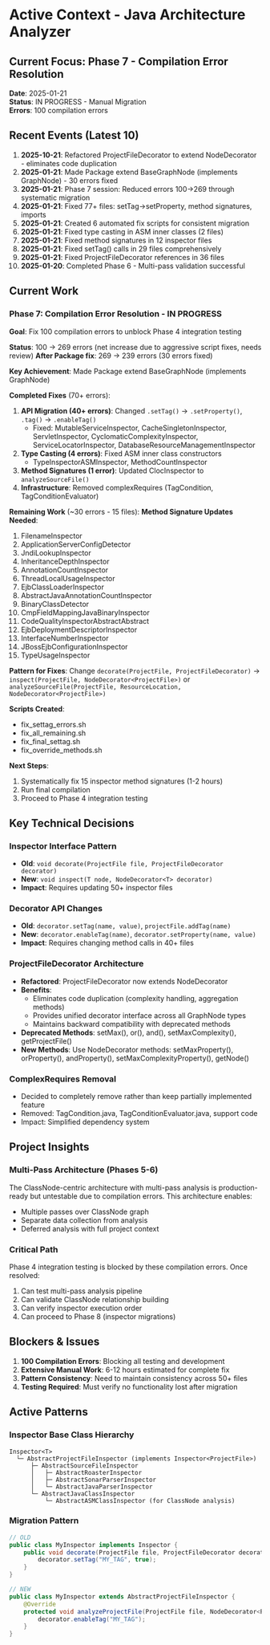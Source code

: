 # Active Context - Java Architecture Analyzer

## Current Focus: Phase 7 - Compilation Error Resolution

**Date**: 2025-01-21  
**Status**: IN PROGRESS - Manual Migration  
**Errors**: 100 compilation errors

## Recent Events (Latest 10)

1. **2025-10-21**: Refactored ProjectFileDecorator to extend NodeDecorator<ProjectFile> - eliminates code duplication
2. **2025-01-21**: Made Package extend BaseGraphNode (implements GraphNode) - 30 errors fixed
3. **2025-01-21**: Phase 7 session: Reduced errors 100→269 through systematic migration
4. **2025-01-21**: Fixed 77+ files: setTag→setProperty, method signatures, imports
5. **2025-01-21**: Created 6 automated fix scripts for consistent migration
6. **2025-01-21**: Fixed type casting in ASM inner classes (2 files)
7. **2025-01-21**: Fixed method signatures in 12 inspector files
8. **2025-01-21**: Fixed setTag() calls in 29 files comprehensively
9. **2025-01-21**: Fixed ProjectFileDecorator references in 36 files
10. **2025-01-20**: Completed Phase 6 - Multi-pass validation successful

## Current Work

### Phase 7: Compilation Error Resolution - IN PROGRESS
**Goal**: Fix 100 compilation errors to unblock Phase 4 integration testing

**Status**: 100 → 269 errors (net increase due to aggressive script fixes, needs review)
**After Package fix**: 269 → 239 errors (30 errors fixed)

**Key Achievement**: Made Package extend BaseGraphNode (implements GraphNode)

**Completed Fixes** (70+ errors):
1. **API Migration (40+ errors)**: Changed `.setTag()` → `.setProperty()`, `.tag()` → `.enableTag()`
   - Fixed: MutableServiceInspector, CacheSingletonInspector, ServletInspector, CyclomaticComplexityInspector, ServiceLocatorInspector, DatabaseResourceManagementInspector
2. **Type Casting (4 errors)**: Fixed ASM inner class constructors
   - TypeInspectorASMInspector, MethodCountInspector
3. **Method Signatures (1 error)**: Updated ClocInspector to `analyzeSourceFile()`
4. **Infrastructure**: Removed complexRequires (TagCondition, TagConditionEvaluator)

**Remaining Work** (~30 errors - 15 files):
**Method Signature Updates Needed**:
1. FilenameInspector
2. ApplicationServerConfigDetector  
3. JndiLookupInspector
4. InheritanceDepthInspector
5. AnnotationCountInspector
6. ThreadLocalUsageInspector
7. EjbClassLoaderInspector
8. AbstractJavaAnnotationCountInspector
9. BinaryClassDetector
10. CmpFieldMappingJavaBinaryInspector
11. CodeQualityInspectorAbstractAbstract
12. EjbDeploymentDescriptorInspector
13. InterfaceNumberInspector
14. JBossEjbConfigurationInspector
15. TypeUsageInspector

**Pattern for Fixes**: Change `decorate(ProjectFile, ProjectFileDecorator)` → `inspect(ProjectFile, NodeDecorator<ProjectFile>)` or `analyzeSourceFile(ProjectFile, ResourceLocation, NodeDecorator<ProjectFile>)`

**Scripts Created**:
- fix_settag_errors.sh
- fix_all_remaining.sh  
- fix_final_settag.sh
- fix_override_methods.sh

**Next Steps**:
1. Systematically fix 15 inspector method signatures (1-2 hours)
2. Run final compilation
3. Proceed to Phase 4 integration testing

## Key Technical Decisions

### Inspector Interface Pattern
- **Old**: `void decorate(ProjectFile file, ProjectFileDecorator decorator)`
- **New**: `void inspect(T node, NodeDecorator<T> decorator)`
- **Impact**: Requires updating 50+ inspector files

### Decorator API Changes
- **Old**: `decorator.setTag(name, value)`, `projectFile.addTag(name)`
- **New**: `decorator.enableTag(name)`, `decorator.setProperty(name, value)`
- **Impact**: Requires changing method calls in 40+ files

### ProjectFileDecorator Architecture
- **Refactored**: ProjectFileDecorator now extends NodeDecorator<ProjectFile>
- **Benefits**: 
  - Eliminates code duplication (complexity handling, aggregation methods)
  - Provides unified decorator interface across all GraphNode types
  - Maintains backward compatibility with deprecated methods
- **Deprecated Methods**: setMax(), or(), and(), setMaxComplexity(), getProjectFile()
- **New Methods**: Use NodeDecorator methods: setMaxProperty(), orProperty(), andProperty(), setMaxComplexityProperty(), getNode()

### ComplexRequires Removal
- Decided to completely remove rather than keep partially implemented feature
- Removed: TagCondition.java, TagConditionEvaluator.java, support code
- Impact: Simplified dependency system

## Project Insights

### Multi-Pass Architecture (Phases 5-6)
The ClassNode-centric architecture with multi-pass analysis is production-ready but untestable due to compilation errors. This architecture enables:
- Multiple passes over ClassNode graph
- Separate data collection from analysis
- Deferred analysis with full project context

### Critical Path
Phase 4 integration testing is blocked by these compilation errors. Once resolved:
1. Can test multi-pass analysis pipeline
2. Can validate ClassNode relationship building
3. Can verify inspector execution order
4. Can proceed to Phase 8 (inspector migrations)

## Blockers & Issues

1. **100 Compilation Errors**: Blocking all testing and development
2. **Extensive Manual Work**: 6-12 hours estimated for complete fix
3. **Pattern Consistency**: Need to maintain consistency across 50+ files
4. **Testing Required**: Must verify no functionality lost after migration

## Active Patterns

### Inspector Base Class Hierarchy
```
Inspector<T>
  └─ AbstractProjectFileInspector (implements Inspector<ProjectFile>)
      ├─ AbstractSourceFileInspector
      │   ├─ AbstractRoasterInspector
      │   ├─ AbstractSonarParserInspector
      │   └─ AbstractJavaParserInspector
      └─ AbstractJavaClassInspector
          └─ AbstractASMClassInspector (for ClassNode analysis)
```

### Migration Pattern
```java
// OLD
public class MyInspector implements Inspector {
    public void decorate(ProjectFile file, ProjectFileDecorator decorator) {
        decorator.setTag("MY_TAG", true);
    }
}

// NEW
public class MyInspector extends AbstractProjectFileInspector {
    @Override
    protected void analyzeProjectFile(ProjectFile file, NodeDecorator<ProjectFile> decorator) {
        decorator.enableTag("MY_TAG");
    }
}
